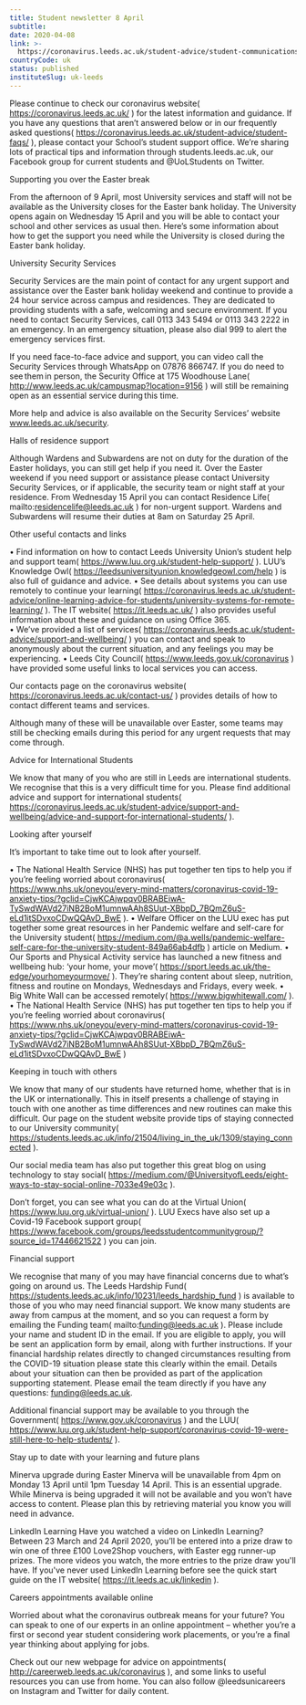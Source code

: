 ```yaml
---
title: Student newsletter 8 April
subtitle: 
date: 2020-04-08
link: >-
  https://coronavirus.leeds.ac.uk/student-advice/student-communications/
countryCode: uk
status: published
instituteSlug: uk-leeds
---
```

Please continue to check our coronavirus website( https://coronavirus.leeds.ac.uk/ ) for the latest information and guidance. If you have any questions that aren’t answered below or in our frequently asked questions( https://coronavirus.leeds.ac.uk/student-advice/student-faqs/ ), please contact your School’s student support office.
We’re sharing lots of practical tips and information through students.leeds.ac.uk, our Facebook group for current students and @UoLStudents on Twitter. 
 
Supporting you over the Easter break

From the afternoon of 9 April, most University services and staff will not be available as the University closes for the Easter bank holiday. The University opens again on Wednesday 15 April and you will be able to contact your school and other services as usual then. Here’s some information about how to get the support you need while the University is closed during the Easter bank holiday. 

University Security Services

Security Services are the main point of contact for any urgent support and assistance over the Easter bank holiday weekend and continue to provide a 24 hour service across campus and residences. They are dedicated to providing students with a safe, welcoming and secure environment. If you need to contact Security Services, call 0113 343 5494 or 0113 343 2222 in an emergency. In an emergency situation, please also dial 999 to alert the emergency services first.

If you need face-to-face advice and support, you can video call the Security Services through WhatsApp on 07876 866747. If you do need to see them in person, the Security Office at 175 Woodhouse Lane( http://www.leeds.ac.uk/campusmap?location=9156 ) will still be remaining open as an essential service during this time. 

More help and advice is also available on the Security Services’ website www.leeds.ac.uk/security. 

Halls of residence support

Although Wardens and Subwardens are not on duty for the duration of the Easter holidays, you can still get help if you need it. Over the Easter weekend if you need support or assistance please contact University Security Services, or if applicable, the security team or night staff at your residence. From Wednesday 15 April you can contact Residence Life( mailto:residencelife@leeds.ac.uk ) for non-urgent support. Wardens and Subwardens will resume their duties at 8am on Saturday 25 April. 

Other useful contacts and links

• Find information on how to contact Leeds University Union’s student help and support team( https://www.luu.org.uk/student-help-support/ ). LUU’s Knowledge Owl( https://leedsuniversityunion.knowledgeowl.com/help ) is also full of guidance and advice. 
• See details about systems you can use remotely to continue your learning( https://coronavirus.leeds.ac.uk/student-advice/online-learning-advice-for-students/university-systems-for-remote-learning/ ). The IT website( https://it.leeds.ac.uk/ ) also provides useful information about these and guidance on using Office 365.  
• We’ve provided a list of services( https://coronavirus.leeds.ac.uk/student-advice/support-and-wellbeing/ ) you can contact and speak to anonymously about the current situation, and any feelings you may be experiencing. 
• Leeds City Council( https://www.leeds.gov.uk/coronavirus ) have provided some useful links to local services you can access. 

Our contacts page on the coronavirus website( https://coronavirus.leeds.ac.uk/contact-us/ ) provides details of how to contact different teams and services.

Although many of these will be unavailable over Easter, some teams may still be checking emails during this period for any urgent requests that may come through.

Advice for International Students

We know that many of you who are still in Leeds are international students. We recognise that this is a very difficult time for you. Please find additional advice and support for international students( https://coronavirus.leeds.ac.uk/student-advice/support-and-wellbeing/advice-and-support-for-international-students/ ).
 
Looking after yourself

It’s important to take time out to look after yourself.

• The National Health Service (NHS) has put together ten tips to help you if you’re feeling worried about coronavirus( https://www.nhs.uk/oneyou/every-mind-matters/coronavirus-covid-19-anxiety-tips/?gclid=CjwKCAjwpqv0BRABEiwA-TySwdWAVd27iNB2BoM1umnwAAh8SUut-XBbpD_7BQmZ6uS-eLd1itSDvxoCDwQQAvD_BwE ).
• Welfare Officer on the LUU exec has put together some great resources in her Pandemic welfare and self-care for the University student( https://medium.com/@a.wells/pandemic-welfare-self-care-for-the-university-student-849a66ab4dfb ) article on Medium.
• Our Sports and Physical Activity service has launched a new fitness and wellbeing hub: ‘your home, your move’( https://sport.leeds.ac.uk/the-edge/yourhomeyourmove/ ). They’re sharing content about sleep, nutrition, fitness and routine on Mondays, Wednesdays and Fridays, every week.
• Big White Wall can be accessed remotely( https://www.bigwhitewall.com/ ).
• The National Health Service (NHS) has put together ten tips to help you if you’re feeling worried about coronavirus( https://www.nhs.uk/oneyou/every-mind-matters/coronavirus-covid-19-anxiety-tips/?gclid=CjwKCAjwpqv0BRABEiwA-TySwdWAVd27iNB2BoM1umnwAAh8SUut-XBbpD_7BQmZ6uS-eLd1itSDvxoCDwQQAvD_BwE )

Keeping in touch with others 

We know that many of our students have returned home, whether that is in the UK or internationally. This in itself presents a challenge of staying in touch with one another as time differences and new routines can make this difficult. Our page on the student website provide tips of staying connected to our University community( https://students.leeds.ac.uk/info/21504/living_in_the_uk/1309/staying_connected ).

Our social media team has also put together this great blog on using technology to stay social( https://medium.com/@UniversityofLeeds/eight-ways-to-stay-social-online-7033e49e03c ).

Don’t forget, you can see what you can do at the Virtual Union( https://www.luu.org.uk/virtual-union/ ). LUU Execs have also set up a Covid-19 Facebook support group( https://www.facebook.com/groups/leedsstudentcommunitygroup/?source_id=17446621522 ) you can join.

Financial support 

We recognise that many of you may have financial concerns due to what’s going on around us. The Leeds Hardship Fund( https://students.leeds.ac.uk/info/10231/leeds_hardship_fund ) is available to those of you who may need financial support. We know many students are away from campus at the moment, and so you can request a form by emailing the Funding team( mailto:funding@leeds.ac.uk ). Please include your name and student ID in the email. If you are eligible to apply, you will be sent an application form by email, along with further instructions. If your financial hardship relates directly to changed circumstances resulting from the COVID-19 situation please state this clearly within the email. Details about your situation can then be provided as part of the application supporting statement. Please email the team directly if you have any questions: funding@leeds.ac.uk.

Additional financial support may be available to you through the Government( https://www.gov.uk/coronavirus ) and the LUU( https://www.luu.org.uk/student-help-support/coronavirus-covid-19-were-still-here-to-help-students/ ).
 
Stay up to date with your learning and future plans

Minerva upgrade during Easter
Minerva will be unavailable from 4pm on Monday 13 April until 1pm Tuesday 14 April.
This is an essential upgrade. While Minerva is being upgraded it will not be available and you won’t have access to content. Please plan this by retrieving material you know you will need in advance.

LinkedIn Learning
Have you watched a video on LinkedIn Learning? Between 23 March and 24 April 2020, you’ll be entered into a prize draw to win one of three £100 Love2Shop vouchers, with Easter egg runner-up prizes. The more videos you watch, the more entries to the prize draw you'll have. If you've never used LinkedIn Learning before see the quick start guide on the IT website( https://it.leeds.ac.uk/linkedin ).

Careers appointments available online 

Worried about what the coronavirus outbreak means for your future? You can speak to one of our experts in an online appointment – whether you’re a first or second year student considering work placements, or you’re a final year thinking about applying for jobs.

Check out our new webpage for advice on appointments( http://careerweb.leeds.ac.uk/coronavirus ), and some links to useful resources you can use from home. You can also follow @leedsunicareers on Instagram and Twitter for daily content. 